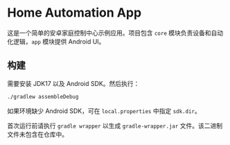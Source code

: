 # Home Automation App

这是一个简单的安卓家庭控制中心示例应用。项目包含 `core` 模块负责设备和自动化逻辑，`app` 模块提供 Android UI。

## 构建

需要安装 JDK17 以及 Android SDK。然后执行：

```bash
./gradlew assembleDebug
```

如果环境缺少 Android SDK，可在 `local.properties` 中指定 `sdk.dir`。

首次运行前请执行 `gradle wrapper` 以生成 `gradle-wrapper.jar` 文件。该二进制文件未包含在仓库中。
